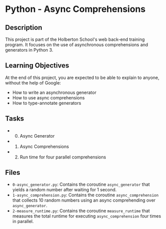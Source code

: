 # Python - Async Comprehensions

## Description

This project is part of the Holberton School's web back-end training program. It focuses on the use of asynchronous comprehensions and generators in Python 3.

## Learning Objectives

At the end of this project, you are expected to be able to explain to anyone, without the help of Google:

- How to write an asynchronous generator
- How to use async comprehensions
- How to type-annotate generators

## Tasks
- 0. Async Generator
- 1. Async Comprehensions
- 2. Run time for four parallel comprehensions

## Files

- `0-async_generator.py`: Contains the coroutine `async_generator` that yields a random number after waiting for 1 second.
- `1-async_comprehension.py`: Contains the coroutine `async_comprehension` that collects 10 random numbers using an async comprehending over `async_generator`.
- `2-measure_runtime.py`: Contains the coroutine `measure_runtime` that measures the total runtime for executing `async_comprehension` four times in parallel.
